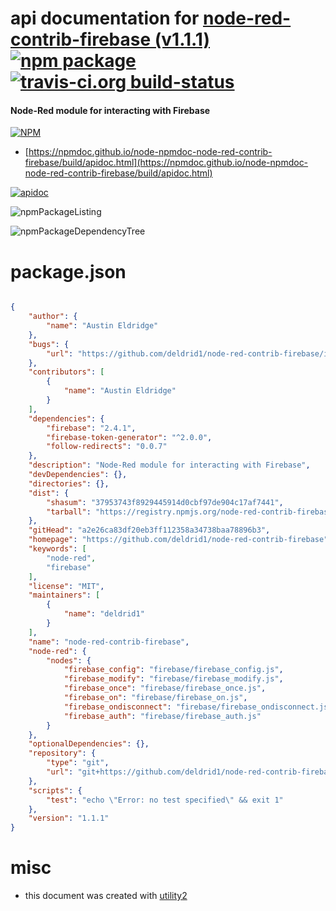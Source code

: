 # api documentation for  [node-red-contrib-firebase (v1.1.1)](https://github.com/deldrid1/node-red-contrib-firebase)  [![npm package](https://img.shields.io/npm/v/npmdoc-node-red-contrib-firebase.svg?style=flat-square)](https://www.npmjs.org/package/npmdoc-node-red-contrib-firebase) [![travis-ci.org build-status](https://api.travis-ci.org/npmdoc/node-npmdoc-node-red-contrib-firebase.svg)](https://travis-ci.org/npmdoc/node-npmdoc-node-red-contrib-firebase)
#### Node-Red module for interacting with Firebase

[![NPM](https://nodei.co/npm/node-red-contrib-firebase.png?downloads=true&downloadRank=true&stars=true)](https://www.npmjs.com/package/node-red-contrib-firebase)

- [https://npmdoc.github.io/node-npmdoc-node-red-contrib-firebase/build/apidoc.html](https://npmdoc.github.io/node-npmdoc-node-red-contrib-firebase/build/apidoc.html)

[![apidoc](https://npmdoc.github.io/node-npmdoc-node-red-contrib-firebase/build/screenCapture.buildCi.browser.%252Ftmp%252Fbuild%252Fapidoc.html.png)](https://npmdoc.github.io/node-npmdoc-node-red-contrib-firebase/build/apidoc.html)

![npmPackageListing](https://npmdoc.github.io/node-npmdoc-node-red-contrib-firebase/build/screenCapture.npmPackageListing.svg)

![npmPackageDependencyTree](https://npmdoc.github.io/node-npmdoc-node-red-contrib-firebase/build/screenCapture.npmPackageDependencyTree.svg)



# package.json

```json

{
    "author": {
        "name": "Austin Eldridge"
    },
    "bugs": {
        "url": "https://github.com/deldrid1/node-red-contrib-firebase/issues"
    },
    "contributors": [
        {
            "name": "Austin Eldridge"
        }
    ],
    "dependencies": {
        "firebase": "2.4.1",
        "firebase-token-generator": "^2.0.0",
        "follow-redirects": "0.0.7"
    },
    "description": "Node-Red module for interacting with Firebase",
    "devDependencies": {},
    "directories": {},
    "dist": {
        "shasum": "37953743f8929445914d0cbf97de904c17af7441",
        "tarball": "https://registry.npmjs.org/node-red-contrib-firebase/-/node-red-contrib-firebase-1.1.1.tgz"
    },
    "gitHead": "a2e26ca83df20eb3ff112358a34738baa78896b3",
    "homepage": "https://github.com/deldrid1/node-red-contrib-firebase",
    "keywords": [
        "node-red",
        "firebase"
    ],
    "license": "MIT",
    "maintainers": [
        {
            "name": "deldrid1"
        }
    ],
    "name": "node-red-contrib-firebase",
    "node-red": {
        "nodes": {
            "firebase_config": "firebase/firebase_config.js",
            "firebase_modify": "firebase/firebase_modify.js",
            "firebase_once": "firebase/firebase_once.js",
            "firebase_on": "firebase/firebase_on.js",
            "firebase_ondisconnect": "firebase/firebase_ondisconnect.js",
            "firebase_auth": "firebase/firebase_auth.js"
        }
    },
    "optionalDependencies": {},
    "repository": {
        "type": "git",
        "url": "git+https://github.com/deldrid1/node-red-contrib-firebase.git"
    },
    "scripts": {
        "test": "echo \"Error: no test specified\" && exit 1"
    },
    "version": "1.1.1"
}
```



# misc
- this document was created with [utility2](https://github.com/kaizhu256/node-utility2)
